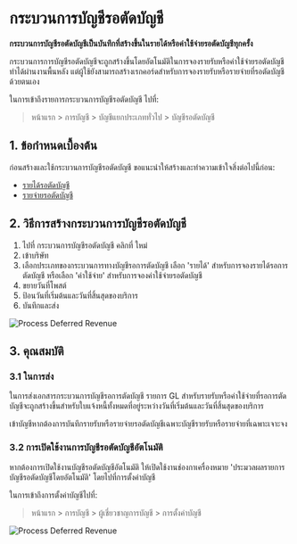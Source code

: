 # กระบวนการบัญชีรอตัดบัญชี

**กระบวนการบัญชีรอตัดบัญชีเป็นบันทึกที่สร้างขึ้นในรายได้หรือค่าใช้จ่ายรอตัดบัญชีทุกครั้ง**

กระบวนการการบัญชีรอตัดบัญชีจะถูกสร้างขึ้นโดยอัตโนมัติในการจองรายรับหรือค่าใช้จ่ายรอตัดบัญชี ทำได้ผ่านงานพื้นหลัง แต่ผู้ใช้ยังสามารถสร้างเรกคอร์ดสำหรับการจองรายรับหรือรายจ่ายที่รอตัดบัญชีด้วยตนเอง

ในการเข้าถึงรายการกระบวนการบัญชีรอตัดบัญชี ไปที่:
> หน้าแรก > การบัญชี > บัญชีแยกประเภททั่วไป > บัญชีรอตัดบัญชี

## 1. ข้อกำหนดเบื้องต้น
ก่อนสร้างและใช้กระบวนการบัญชีรอตัดบัญชี ขอแนะนำให้สร้างและทำความเข้าใจสิ่งต่อไปนี้ก่อน:

* [รายได้รอตัดบัญชี](/docs/user/manual/th/accounts/deferred-revenue)
* [รายจ่ายรอตัดบัญชี](/docs/user/manual/th/accounts/deferred-expense)


## 2. วิธีการสร้างกระบวนการบัญชีรอตัดบัญชี
1. ไปที่ กระบวนการบัญชีรอตัดบัญชี คลิกที่ ใหม่
1. เข้าบริษัท
1. เลือกประเภทของกระบวนการทางบัญชีรอการตัดบัญชี เลือก 'รายได้' สำหรับการจองรายได้รอการตัดบัญชี หรือเลือก 'ค่าใช้จ่าย' สำหรับการจองค่าใช้จ่ายรอตัดบัญชี
1. ขยายวันที่โพสต์
1. ป้อนวันที่เริ่มต้นและวันที่สิ้นสุดของบริการ
1. บันทึกและส่ง

<img class="screenshot" alt="Process Deferred Revenue" src="{{docs_base_url}}/assets/img/accounts/process-deferred-accounting.png">

## 3. คุณสมบัติ

### 3.1 ในการส่ง

ในการส่งเอกสารกระบวนการบัญชีรอการตัดบัญชี รายการ GL สำหรับรายรับหรือค่าใช้จ่ายที่รอการตัดบัญชีจะถูกสร้างขึ้นสำหรับใบแจ้งหนี้ทั้งหมดที่อยู่ระหว่างวันที่เริ่มต้นและวันที่สิ้นสุดของบริการ

เข้าบัญชีหากต้องการบันทึกรายรับหรือรายจ่ายรอตัดบัญชีเฉพาะบัญชีรายรับหรือรายจ่ายที่เฉพาะเจาะจง

### 3.2 การเปิดใช้งานการบัญชีรอตัดบัญชีอัตโนมัติ

หากต้องการเปิดใช้งานบัญชีรอตัดบัญชีอัตโนมัติ ให้เปิดใช้งานช่องกาเครื่องหมาย 'ประมวลผลรายการบัญชีรอตัดบัญชีโดยอัตโนมัติ' โดยไปที่การตั้งค่าบัญชี

ในการเข้าถึงการตั้งค่าบัญชีไปที่:
> หน้าแรก > การบัญชี > ผู้เชี่ยวชาญการบัญชี > การตั้งค่าบัญชี

<img class="screenshot" alt="Process Deferred Revenue" src="{{docs_base_url}}/assets/img/accounts/process-deferred-accounting-settings.png">
